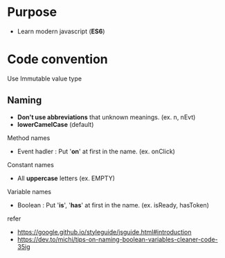 # Purpose
 - Learn modern javascript (**ES6**)

# Code convention
Use Immutable value type

## Naming
 - **Don't use abbreviations** that unknown meanings. (ex. n, nEvt)
 - **lowerCamelCase** (default)

Method names
 - Event hadler : Put '**on**' at first in the name. (ex. onClick)

Constant names
- All **uppercase** letters (ex. EMPTY)

Variable names
 - Boolean : Put '**is**', '**has**' at first in the name. (ex. isReady, hasToken)

refer

- https://google.github.io/styleguide/jsguide.html#introduction
- https://dev.to/michi/tips-on-naming-boolean-variables-cleaner-code-35ig